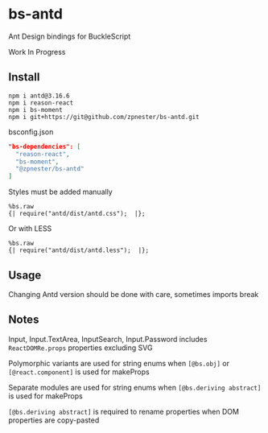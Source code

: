 # bs-antd

Ant Design bindings for BuckleScript

Work In Progress

## Install

```
npm i antd@3.16.6
npm i reason-react
npm i bs-moment
npm i git+https://git@github.com/zpnester/bs-antd.git
```

bsconfig.json
```json
"bs-dependencies": [
  "reason-react",
  "bs-moment",
  "@zpnester/bs-antd"
]
```

Styles must be added manually

```reason
%bs.raw
{| require("antd/dist/antd.css");  |};
```

Or with LESS

```reason
%bs.raw
{| require("antd/dist/antd.less");  |};
```

## Usage

Changing Antd version should be done with care, sometimes imports break

## Notes
Input, Input.TextArea, InputSearch, Input.Password includes `ReactDOMRe.props` properties excluding SVG

Polymorphic variants are used for string enums when `[@bs.obj]` or `[@react.component]` is used for makeProps

Separate modules are used for string enums when `[@bs.deriving abstract]` is used for makeProps

`[@bs.deriving abstract]` is required to rename properties when DOM properties are copy-pasted


